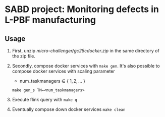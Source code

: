 # SABD project: Monitoring defects in L-PBF manufacturing

## Usage
1. First, unzip _micro-challenger/gc25cdocker.zip_ in the same directory of the zip file.

2. Secondly, compose docker services with `make gen`. It's also possible 
   to compose docker services with scaling parameter
    - num_taskmanagers $\in$ \{ $1, 2, \dots$ \}
    ```
    make gen_s TM=<num_taskmanagers>
    ```
   
3. Execute flink query with `make q`

4. Eventually compose down docker services `make clean`

